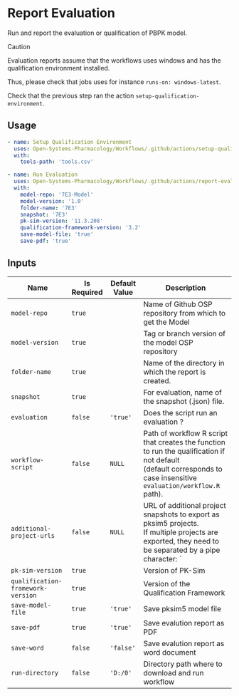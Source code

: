 # Report Evaluation

Run and report the evaluation or qualification of PBPK model.

> [!CAUTION]
> Evaluation reports assume that the workflows uses windows and has the qualification environment installed.
> 
> Thus, please check that jobs uses for instance `runs-on: windows-latest`.
> 
> Check that the previous step ran the action `setup-qualification-environment`.

## Usage

```yml
- name: Setup Qualification Environment
  uses: Open-Systems-Pharmacology/Workflows/.github/actions/setup-qualification-environment@main
  with:
    tools-path: 'tools.csv'

- name: Run Evaluation
  uses: Open-Systems-Pharmacology/Workflows/.github/actions/report-evaluation@main
  with:
    model-repo: '7E3-Model'
    model-version: '1.0'
    folder-name: '7E3'
    snapshot: '7E3'
    pk-sim-version: '11.3.208'
    qualification-framework-version: '3.2'
    save-model-file: 'true'
    save-pdf: 'true'
```

## Inputs

| Name | Is Required | Default Value | Description |
|------|-------------|---------------|-------------|
| `model-repo` | `true` | | Name of Github OSP repository from which to get the Model |
| `model-version` | `true` | | Tag or branch version of the model OSP repository |
| `folder-name` | `true` | | Name of the directory in which the report is created. |
| `snapshot` | `true` | | For evaluation, name of the snapshot (.json) file. |
| `evaluation` | `false` | `'true'` | Does the script run an evaluation ? |
| `workflow-script` | `false` | `NULL` | Path of workflow R script that creates the function to run the qualification if not default<br>(default corresponds to case insensitive `evaluation/workflow.R` path). |
| `additional-project-urls` | `false` | `NULL` | URL of additional project snapshots to export as pksim5 projects.<br>If multiple projects are exported, they need to be separated by a pipe character: `|` |
| `pk-sim-version` | `true` | | Version of PK-Sim |
| `qualification-framework-version` | `true` | | Version of the Qualification Framework |
| `save-model-file` | `true` | `'true'` | Save pksim5 model file |
| `save-pdf` | `true` | `'true'` | Save evalution report as PDF |
| `save-word` | `false` | `'false'` | Save evalution report as word document |
| `run-directory`| `false` | `'D:/0'` | Directory path where to download and run workflow |
